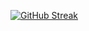 [![GitHub Streak](https://streak-stats.demolab.com?user=javierdv7&theme=transparent&border_radius=10&short_numbers=true&date_format=j%20M%5B%20Y%5D&card_width=500&card_height=200)](https://git.io/streak-stats)
